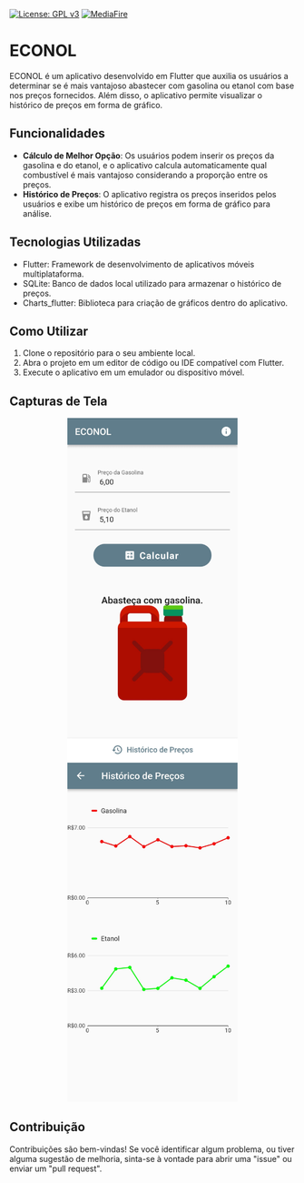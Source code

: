 [![License: GPL v3](https://img.shields.io/badge/License-GPLv3-blue.svg)](https://www.gnu.org/licenses/gpl-3.0)
[![MediaFire](https://img.shields.io/badge/media--fire-Media--Fire-green?label=App)](https://www.mediafire.com/file/ng4xlw2f339t05u/econol.apk/file)

# ECONOL

ECONOL é um aplicativo desenvolvido em Flutter que auxilia os usuários a determinar se é mais vantajoso abastecer com gasolina ou etanol com base nos preços fornecidos. Além disso, o aplicativo permite visualizar o histórico de preços em forma de gráfico.

## Funcionalidades

- **Cálculo de Melhor Opção**: Os usuários podem inserir os preços da gasolina e do etanol, e o aplicativo calcula automaticamente qual combustível é mais vantajoso considerando a proporção entre os preços.
- **Histórico de Preços**: O aplicativo registra os preços inseridos pelos usuários e exibe um histórico de preços em forma de gráfico para análise.

## Tecnologias Utilizadas

- Flutter: Framework de desenvolvimento de aplicativos móveis multiplataforma.
- SQLite: Banco de dados local utilizado para armazenar o histórico de preços.
- Charts_flutter: Biblioteca para criação de gráficos dentro do aplicativo.

## Como Utilizar

1. Clone o repositório para o seu ambiente local.
2. Abra o projeto em um editor de código ou IDE compatível com Flutter.
3. Execute o aplicativo em um emulador ou dispositivo móvel.

## Capturas de Tela

<div align="center">
  <img src="https://github.com/Dom-Luiz-III/econol/blob/main/assets/images/inicio.jpg" width="300">
</div>

<div align="center">
  <img src="https://github.com/Dom-Luiz-III/econol/blob/main/assets/images/grafico.jpg" width="300">
</div>

## Contribuição

Contribuições são bem-vindas! Se você identificar algum problema, ou tiver alguma sugestão de melhoria, sinta-se à vontade para abrir uma "issue" ou enviar um "pull request".
